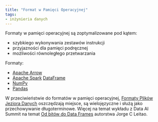 ```yaml
---
title: "Format w Pamięci Operacyjnej"
tags:
- inżynieria danych
---
```


Formaty w pamięci operacyjnej są zoptymalizowane pod kątem:
- szybkiego wykonywania zestawów instrukcji 
- przyjazności dla pamięci podręcznej 
- możliwości równoległego przetwarzania

Formaty:
- [Apache Arrow](notes/apache%20arrow.md) 
- [Apache Spark](notes/Apache%20Spark) [DataFrame](notes/DataFrames)
- [NumPy](notes/numpy.md)
- [Pandas](notes/pandas.md)

W przeciwieństwie do formatów w pamięci operacyjnej, [Formaty Plików Jeziora Danych](notes/format%20plikow%20data%20lake) oszczędzają miejsce, są wielojęzyczne i służą jako przechowywanie długoterminowe. Więcej na temat wykładu z Data AI Summit na temat [Od bitów do Data Frames](https://microsites.databricks.com/sites/default/files/2022-07/Sound-Data-Engineering-in-Rust_From-Bits%20to-DataFrames.pdf) autorstwa Jorge C Leitao.
